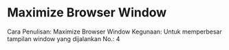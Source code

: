 # Maximize Browser Window

Cara Penulisan: Maximize Browser Window
Kegunaan: Untuk memperbesar tampilan window yang dijalankan
No.: 4
